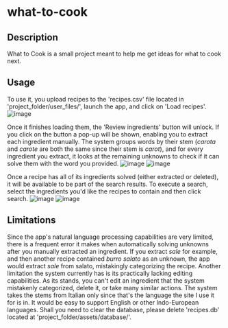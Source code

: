 # what-to-cook

## Description

What to Cook is a small project meant to help me get ideas for what to cook next.

## Usage
To use it, you upload recipes to the 'recipes.csv' file located in 'project_folder/user_files/', launch the app, and click on 'Load recipes'.
![image](https://user-images.githubusercontent.com/98750668/169665068-806be4be-06b4-44a5-90d2-722b9659376a.png)

Once it finishes loading them, the 'Review ingredients' button will unlock. If you click on the button a pop-up will be shown, enabling you to extract each ingredient manually. The system groups words by their stem (_carota_ and _carote_ are both the same since their stem is _carot_), and for every ingredient you extract, it looks at the remaining unknowns to check if it can solve them with the word you provided.
![image](https://user-images.githubusercontent.com/98750668/169665077-25fa2480-1a0f-45bd-b238-2558599d3168.png)
![image](https://user-images.githubusercontent.com/98750668/169665082-e2a277bb-7d86-4a96-82c4-bb12682bc54d.png)

Once a recipe has all of its ingredients solved (either extracted or deleted), it will be available to be part of the search results.
To execute a search, select the ingredients you'd like the recipes to contain and then click search.
![image](https://user-images.githubusercontent.com/98750668/169665228-18b3568d-eb9e-48ce-965a-31720beff9c6.png)
![image](https://user-images.githubusercontent.com/98750668/169665235-ea83a28d-847f-415b-9cfa-b111a4a36a22.png)

## Limitations
Since the app's natural language processing capabilities are very limited, there is a frequent error it makes when automatically solving unknowns after you manually extracted an ingredient. If you extract _sale_ for example, and then another recipe contained _burro salato_ as an unknown, the app would extract _sale_ from salato, mistakingly categorizing the recipe.
Another limitation the system currently has is its practically lacking editing capabilities. As its stands, you can't edit an ingredient that the system mistakenly categorized, delete it, or take many similar actions.
The system takes the stems from Italian only since that's the language the site I use it for is in. It would be easy to support English or other Indo-European languages.
Shall you need to clear the database, please delete 'recipes.db' located at 'project_folder/assets/database/'.
